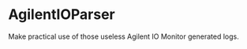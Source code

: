 AgilentIOParser
===============

Make practical use of those useless Agilent IO Monitor generated logs.
